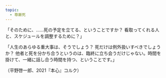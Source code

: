 ```yaml
---
topic:
  - 尊厳死
---
```

「そのために、……死の予定を立てる、ということですか？ 看取ってくれる人と、スケジュールを調整するために？」

「人生のあらゆる重大事は、そうでしょう？ 死だけは例外扱いすべきでしょうか？ 他者と死を分かち合うというのは、臨終に立ち会うだけじゃない。時間を掛けて、一緒に話し合う時間を持つ、ということです。」

（平野啓一郎、2021『本心』コルク）